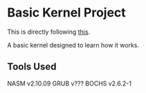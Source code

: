 Basic Kernel Project
====================

This is directly following [this](http://www.jamesmolloy.co.uk/tutorial_html/).

A basic kernel designed to learn how it works.

Tools Used
----------
NASM  v2.10.09
GRUB  v???
BOCHS v2.6.2-1


